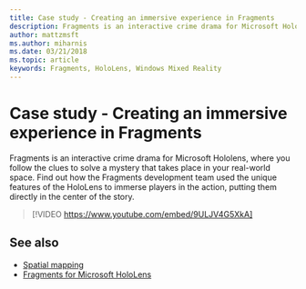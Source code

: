```yaml
---
title: Case study - Creating an immersive experience in Fragments
description: Fragments is an interactive crime drama for Microsoft Hololens, where you follow the clues to solve a mystery that takes place in your real-world space.
author: mattzmsft
ms.author: miharnis
ms.date: 03/21/2018
ms.topic: article
keywords: Fragments, HoloLens, Windows Mixed Reality
---
```


# Case study - Creating an immersive experience in Fragments

Fragments is an interactive crime drama for Microsoft Hololens, where you follow the clues to solve a mystery that takes place in your real-world space. Find out how the Fragments development team used the unique features of the HoloLens to immerse players in the action, putting them directly in the center of the story.



>[!VIDEO https://www.youtube.com/embed/9ULJV4G5XkA]

## See also
* [Spatial mapping](spatial-mapping.md)
* [Fragments for Microsoft HoloLens](https://www.microsoft.com/microsoft-hololens/en-us/apps/Fragments)
